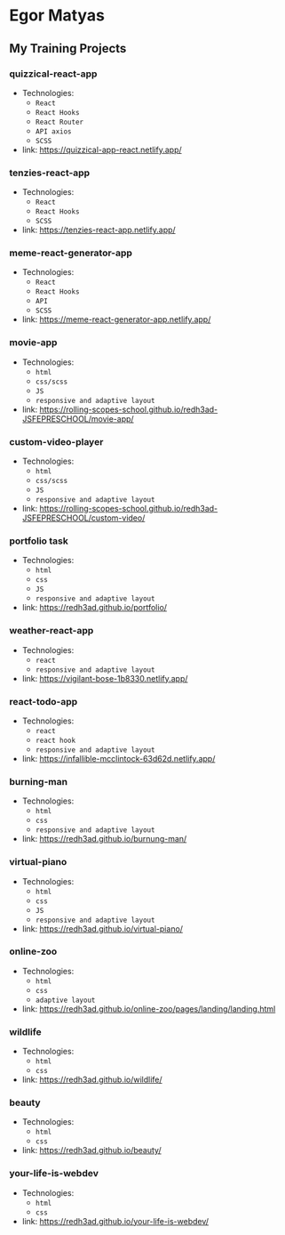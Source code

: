 # Egor Matyas

## My Training Projects

### quizzical-react-app
* Technologies: 
  * `React`
  * `React Hooks`
  * `React Router`
  * `API axios`
  * `SCSS`
* link: https://quizzical-app-react.netlify.app/

### tenzies-react-app
* Technologies: 
  * `React`
  * `React Hooks`
  * `SCSS`
* link: https://tenzies-react-app.netlify.app/

### meme-react-generator-app
* Technologies: 
  * `React`
  * `React Hooks`
  * `API`
  * `SCSS`
* link: https://meme-react-generator-app.netlify.app/

### movie-app
* Technologies: 
  * `html`
  * `css/scss`
  * `JS`
  * `responsive and adaptive layout`
* link: https://rolling-scopes-school.github.io/redh3ad-JSFEPRESCHOOL/movie-app/

### custom-video-player
* Technologies: 
  * `html`
  * `css/scss`
  * `JS`
  * `responsive and adaptive layout`
* link: https://rolling-scopes-school.github.io/redh3ad-JSFEPRESCHOOL/custom-video/

### portfolio task
* Technologies: 
  * `html`
  * `css`
  * `JS`
  * `responsive and adaptive layout`
* link: https://redh3ad.github.io/portfolio/

### weather-react-app
* Technologies: 
  * `react`
  * `responsive and adaptive layout`
* link: https://vigilant-bose-1b8330.netlify.app/

### react-todo-app
* Technologies: 
  * `react`
  * `react hook`
  * `responsive and adaptive layout`
* link: https://infallible-mcclintock-63d62d.netlify.app/

### burning-man
* Technologies: 
  * `html`
  * `css`
  * `responsive and adaptive layout`
* link: https://redh3ad.github.io/burnung-man/

### virtual-piano
* Technologies: 
  * `html`
  * `css`
  * `JS`
  * `responsive and adaptive layout`
* link: https://redh3ad.github.io/virtual-piano/

### online-zoo
* Technologies: 
  * `html`
  * `css`
  * `adaptive layout`
* link: https://redh3ad.github.io/online-zoo/pages/landing/landing.html

### wildlife
* Technologies: 
  * `html`
  * `css`
* link: https://redh3ad.github.io/wildlife/

### beauty
* Technologies: 
  * `html`
  * `css`
* link: https://redh3ad.github.io/beauty/

### your-life-is-webdev
* Technologies: 
  * `html`
  * `css`
* link: https://redh3ad.github.io/your-life-is-webdev/
